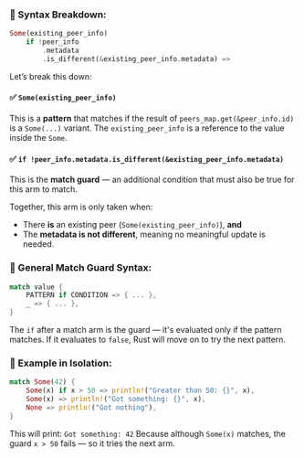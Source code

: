 ### 📌 Syntax Breakdown:

```rust
Some(existing_peer_info)
    if !peer_info
        .metadata
        .is_different(&existing_peer_info.metadata) =>
```

Let’s break this down:

#### ✅ `Some(existing_peer_info)`

This is a **pattern** that matches if the result of `peers_map.get(&peer_info.id)` is a `Some(...)` variant. The `existing_peer_info` is a reference to the value inside the `Some`.

#### ✅ `if !peer_info.metadata.is_different(&existing_peer_info.metadata)`

This is the **match guard** — an additional condition that must also be true for this arm to match.

Together, this arm is only taken when:

- There **is** an existing peer (`Some(existing_peer_info)`), **and**
- The **metadata is not different**, meaning no meaningful update is needed.

### 🧠 General Match Guard Syntax:

```rust
match value {
    PATTERN if CONDITION => { ... },
    _ => { ... },
}
```

The `if` after a match arm is the guard — it's evaluated only if the pattern matches. If it evaluates to `false`, Rust will move on to try the next pattern.

### 👀 Example in Isolation:

```rust
match Some(42) {
    Some(x) if x > 50 => println!("Greater than 50: {}", x),
    Some(x) => println!("Got something: {}", x),
    None => println!("Got nothing"),
}
```

This will print: `Got something: 42`
Because although `Some(x)` matches, the guard `x > 50` fails — so it tries the next arm.
